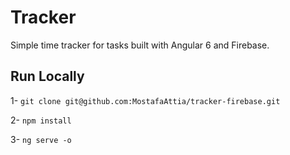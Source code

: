 # Tracker

Simple time tracker for tasks built with Angular 6 and Firebase.

## Run Locally

1- `git clone git@github.com:MostafaAttia/tracker-firebase.git`

2- `npm install`

3- `ng serve -o`
